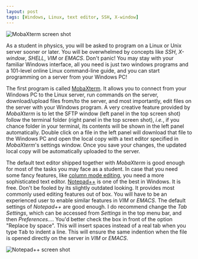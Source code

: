 ```yaml
---
layout: post
tags: [Windows, Linux, text editor, SSH, X-window]
---
```


![MobaXterm screen shot](http://mobaxterm.mobatek.net/img/moba/features/feature-sftp-browser.png)

As a student in physics, you will be asked to program on a Linux or Unix server
sooner or later. You will be overwhelmed by concepts like *SSH*, *X-window*,
*SHELL*, *VIM* or *EMACS*. Don't panic! You may stay with your familiar Windows
interface, all you need is just two windows programs and a 101-level online
Linux command-line guide, and you can start programming on a server from your
Windows PC!

The first program is called [MobaXterm](http://mobaxterm.mobatek.net/). It
allows you to connect from your Windows PC to the Linux server, run commands on
the server, download/upload files from/to the server, and most importantly,
edit files on the server with your Windows program. A very creative feature
provided by *MobaXterm* is to let the SFTP window (left panel in the top screen
shot) follow the terminal folder (right panel in the top screen shot), *i.e.*,
if you chance folder in your terminal, its contents will be shown in the left
panel automatically. Double click on a file in the left panel will download
that file to the Windows PC and open the local copy with a text editor
specified in *MobaXterm*'s settings window. Once you save your changes, the
updated local copy will be automatically uploaded to the server.

The default text editor shipped together with *MobaXterm* is good enough for
most of the tasks you may face as a student. In case that you need some fancy
features, like [column mode
editing](https://notepad-plus-plus.org/features/column-mode-editing.html), you
need a more sophisticated text editor.
[Notepad++](http://mobaxterm.mobatek.net/) is one of the best in Windows. It is
free. Don't be fooled by its slightly outdated looking. It provides most
commonly used editing features out of box. You will have to be an experienced
user to enable similar features in *VIM* or *EMACS*. The default settings of
*Notepad++* are good enough. I do recommend change the *Tab Settings*, which
can be accessed from *Settings* in the top menu bar, and then *Preferences...*.
You'd better check the box in front of the option "Replace by space". This will
insert spaces instead of a real tab when you type <kbd>Tab</kbd> to indent a
line. This will ensure the same indention when the file is opened directly on
the server in *VIM* or *EMACS*.

![Notepad++ screen shot](https://notepad-plus-plus.org/assets/images/notepad4ever.gif)

